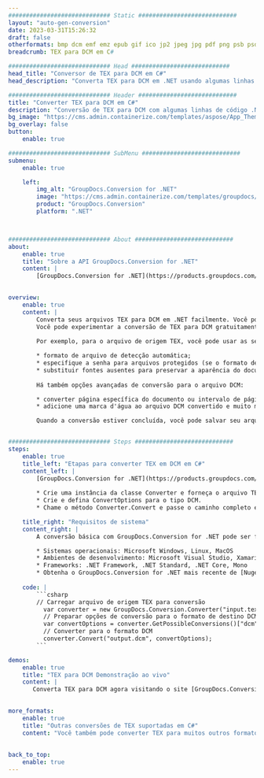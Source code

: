```yaml
---
############################# Static ############################
layout: "auto-gen-conversion"
date: 2023-03-31T15:26:32
draft: false
otherformats: bmp dcm emf emz epub gif ico jp2 jpeg jpg pdf png psb psd svg svgz tex tga tif tiff webp wmf wmz xps
breadcrumb: TEX para DCM em C#

############################# Head ############################
head_title: "Conversor de TEX para DCM em C#"
head_description: "Converta TEX para DCM em .NET usando algumas linhas de código. Use a API de conversão de documentos do GroupDocs para converter mais de 160 formatos de arquivo."

############################# Header ############################
title: "Converter TEX para DCM em C#"
description: "Conversão de TEX para DCM com algumas linhas de código .NET"
bg_image: "https://cms.admin.containerize.com/templates/aspose/App_Themes/V3/images/bg/header1.png"
bg_overlay: false
button:
    enable: true

############################# SubMenu ############################
submenu:
    enable: true

    left:
        img_alt: "GroupDocs.Conversion for .NET"
        image: "https://cms.admin.containerize.com/templates/groupdocs/images/product-logos/90x90-noborder/groupdocs-conversion-net.png"
        product: "GroupDocs.Conversion"
        platform: ".NET"



############################# About ############################
about:
    enable: true
    title: "Sobre a API GroupDocs.Conversion for .NET"
    content: |
        [GroupDocs.Conversion for .NET](https://products.groupdocs.com/conversion/net/) pode ser usado para converter Microsoft Word, Excel, PowerPoint, PDF, Visio e outros formatos. GroupDocs.Conversion é uma API independente que é adequada para sistemas internos e de back-end onde é necessário alto desempenho. Não depende de nenhum software como Microsoft ou Open Office.
    

overview:
    enable: true
    content: |
        Converta seus arquivos TEX para DCM em .NET facilmente. Você pode usar apenas algumas linhas de código C# em qualquer plataforma de sua escolha, como - Windows, Linux, macOS.
        Você pode experimentar a conversão de TEX para DCM gratuitamente e avaliar a qualidade dos resultados da conversão. Juntamente com cenários de conversão de arquivo simples, você pode tentar opções mais avançadas para carregar o arquivo de origem TEX e para salvar o resultado de saída DCM. 
        
        Por exemplo, para o arquivo de origem TEX, você pode usar as seguintes opções de carregamento:

        * formato de arquivo de detecção automática;
        * especifique a senha para arquivos protegidos (se o formato de arquivo suportar);
        * substituir fontes ausentes para preservar a aparência do documento.
        
        Há também opções avançadas de conversão para o arquivo DCM:

        * converter página específica do documento ou intervalo de páginas;
        * adicione uma marca d'água ao arquivo DCM convertido e muito mais.

        Quando a conversão estiver concluída, você pode salvar seu arquivo DCM no caminho do arquivo local ou em qualquer armazenamento de terceiros, como FTP, Amazon S3, Google Drive, Dropbox etc. Observe - para converter TEX para {{ TO}} não há necessidade de nenhum software adicional instalado - como MS Office, Open Office, Adobe Acrobat Reader etc.


############################# Steps ############################
steps:
    enable: true
    title_left: "Etapas para converter TEX em DCM em C#"
    content_left: |
        [GroupDocs.Conversion for .NET](https://products.groupdocs.com/conversion/net/) torna mais fácil para os desenvolvedores converter um arquivo TEX para DCM com algumas linhas de código.
        
        * Crie uma instância da classe Converter e forneça o arquivo TEX com o caminho completo
        * Crie e defina ConvertOptions para o tipo DCM.
        * Chame o método Converter.Convert e passe o caminho completo e o formato (DCM) como parâmetro

    title_right: "Requisitos de sistema"
    content_right: |
        A conversão básica com GroupDocs.Conversion for .NET pode ser feita em apenas algumas etapas simples. Nossas APIs são suportadas em todas as principais plataformas e sistemas operacionais. Antes de executar o código abaixo, certifique-se de ter os seguintes pré-requisitos instalados em seu sistema.

        * Sistemas operacionais: Microsoft Windows, Linux, MacOS
        * Ambientes de desenvolvimento: Microsoft Visual Studio, Xamarin, MonoDevelop
        * Frameworks: .NET Framework, .NET Standard, .NET Core, Mono
        * Obtenha o GroupDocs.Conversion for .NET mais recente de [Nuget](https://www.nuget.org/packages/groupdocs.conversion)
         
    code: |
        ```csharp    
        // Carregar arquivo de origem TEX para conversão
          var converter = new GroupDocs.Conversion.Converter("input.tex");
          // Preparar opções de conversão para o formato de destino DCM
          var convertOptions = converter.GetPossibleConversions()["dcm"].ConvertOptions;
          // Converter para o formato DCM
          converter.Convert("output.dcm", convertOptions);
        ```

demos:
    enable: true
    title: "TEX para DCM Demonstração ao vivo"
    content: |
       Converta TEX para DCM agora visitando o site [GroupDocs.Conversion App](https://products.groupdocs.app/conversion/family). A demonstração online tem as seguintes vantagens
          

more_formats:
    enable: true
    title: "Outras conversões de TEX suportadas em C#"
    content: "Você também pode converter TEX para muitos outros formatos de arquivo. Por favor, veja a lista abaixo."
       
       
back_to_top:
    enable: true
---
```

